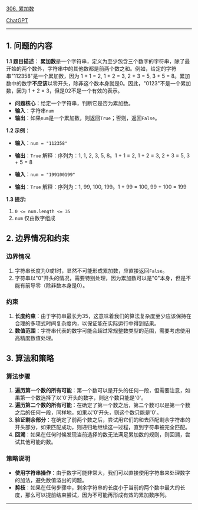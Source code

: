 [306. 累加数](https://leetcode.cn/problems/additive-number)

[ChatGPT](https://chat.openai.com/share/1d132434-f46c-4a5b-b2b0-beb723e42344)

---

## 1. 问题的内容
**1.1 题目描述**：
**累加数**是一个字符串，定义为至少包含三个数字的字符串，除了最开始的两个数外，字符串中的其他数都是前两个数之和。例如，给定的字符串"112358"是一个累加数，因为 1 + 1 = 2, 1 + 2 = 3, 2 + 3 = 5, 3 + 5 = 8。累加数中的数字**不应该**以零开头，除非这个数本身就是0。因此，"0123"不是一个累加数，因为 1 + 2 = 3，但是02不是一个有效的表示。

- **问题核心**：给定一个字符串，判断它是否为累加数。
- **输入**：字符串`num`
- **输出**：如果`num`是一个累加数，则返回`True`；否则，返回`False`。

**1.2 示例**：
- **输入**：`num = "112358"`
- **输出**：`True`
  解释：序列为：1, 1, 2, 3, 5, 8。1 + 1 = 2, 1 + 2 = 3, 2 + 3 = 5, 3 + 5 = 8

- **输入**：`num = "199100199"`
- **输出**：`True`
  解释：序列为：1, 99, 100, 199。1 + 99 = 100, 99 + 100 = 199

**1.3 提示**:
1. `0 <= num.length <= 35`
2. `num` 仅由数字组成

## 2. 边界情况和约束
### 边界情况

1. 字符串长度为0或1时，显然不可能形成累加数，应直接返回`False`。
2. 字符串以"0"开头的情况，需要特别处理，因为累加数可以是"0"本身，但是不能有前导零（除非数本身是0）。

### 约束

1. **长度约束**：由于字符串最长为35，这意味着我们的算法复杂度至少应该保持在合理的多项式时间复杂度内，以保证能在实际运行中得到结果。
2. **数值范围**：字符串代表的数字可能会超过常规整数类型的范围，需要考虑使用高精度数值处理。

## 3. 算法和策略
### 算法步骤

1. **遍历第一个数的所有可能**：第一个数可以是开头的任何一段，但需要注意，如果第一个数选择了以'0'开头的数字，则这个数只能是'0'。
2. **遍历第二个数的所有可能**：在确定了第一个数之后，第二个数可以是第一个数之后的任何一段，同样地，如果以'0'开头，则这个数只能是'0'。
3. **验证剩余部分**：在确定了前两个数之后，尝试用它们的和去匹配剩余字符串的开头部分，如果匹配成功，则递归地继续这一过程，直到字符串被完全匹配。
4. **回溯**：如果在任何时候发现当前选择的数无法满足累加数的规则，则回溯，尝试其他可能的数。

### 策略说明

- **使用字符串操作**：由于数字可能非常大，我们可以直接使用字符串来处理数字的加法，避免数值溢出的问题。
- **剪枝**：如果在任何步骤中，剩余字符串的长度小于当前的两个数中最大的长度，那么可以提前结束尝试，因为不可能再形成有效的累加数序列。

---